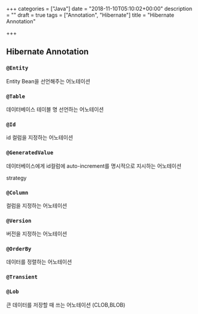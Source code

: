 +++
categories = ["Java"]
date = "2018-11-10T05:10:02+00:00"
description = ""
draft = true
tags = ["Annotation", "Hibernate"]
title = "Hibernate Annotation"

+++
## Hibernate Annotation

### `@Entity`

Entity Bean을 선언해주는 어노테이션

### `@Table`

데이터베이스 테이블 명 선언하는 어노테이션

### `@Id`

id 컬럼을 지정하는 어노테이션

### `@GeneratedValue`

데이터베이스에게 id컬럼에 auto-increment를 명시적으로 지시하는 어노테이션

strategy

### `@Column`

컬럼을 지정하는 어노테이션

### `@Version`

버전을 지정하는 어노테이션

### `@OrderBy`

데이터를 정렬하는 어노테이션

### `@Transient`

### `@Lob`

큰 데이터를 저장할 때 쓰는 어노테이션 (CLOB,BLOB)